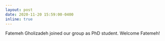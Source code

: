 ```yaml
---
layout: post
date: 2020-11-20 15:59:00-0400
inline: true
---
```


Fatemeh Gholizadeh joined our group as PhD student. Welcome Fatemeh!

